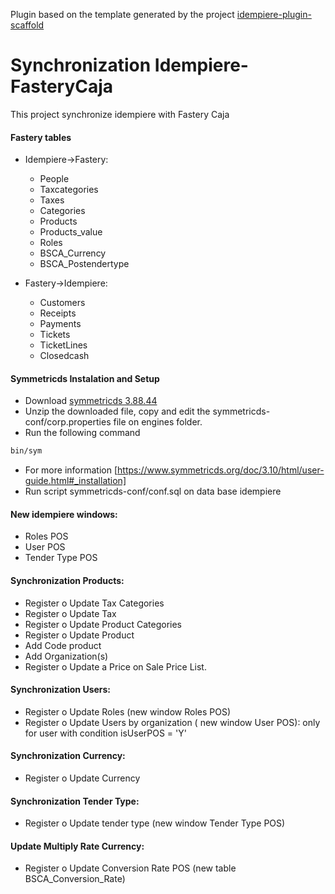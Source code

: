 Plugin based on the template generated by the project [idempiere-plugin-scaffold](https://github.com/ingeint/idempiere-plugin-scaffold)

# Synchronization Idempiere-FasteryCaja
This project synchronize idempiere with Fastery Caja

#### Fastery tables
  * Idempiere->Fastery:
    - People
    - Taxcategories
    - Taxes
    - Categories
    - Products
    - Products_value
    - Roles
    - BSCA_Currency
    - BSCA_Postendertype
  
  
  * Fastery->Idempiere:
    - Customers
    - Receipts
    - Payments
    - Tickets
    - TicketLines
    - Closedcash
 
#### Symmetricds Instalation and Setup

- Download [symmetricds 3.88.44](https://sourceforge.net/projects/symmetricds/files/symmetricds/symmetricds-3.8/symmetric-server-3.8.44.zip)
- Unzip the downloaded file, copy and edit the symmetricds-conf/corp.properties file on engines folder. 
- Run the following command 
```bash
bin/sym
```
- For more information [https://www.symmetricds.org/doc/3.10/html/user-guide.html#_installation]
- Run script symmetricds-conf/conf.sql on data base idempiere 
 
#### New idempiere windows:	
 - Roles POS
 - User POS
 - Tender Type POS
 

#### Synchronization  Products: 
   - Register o Update Tax Categories
   - Register o Update Tax
   - Register o Update Product Categories
   - Register o Update Product
   - Add Code product
   - Add Organization(s)
   - Register o Update a Price on Sale Price List. 
   
####  Synchronization  Users: 
- Register o Update Roles (new window Roles POS) 
- Register o Update Users by organization ( new window User POS): only for user with condition isUserPOS = 'Y' 

#### Synchronization Currency: 
- Register o Update Currency

#### Synchronization  Tender Type:
- Register o Update tender type (new window Tender Type POS) 

#### Update Multiply Rate Currency:
- Register o Update Conversion Rate POS (new table BSCA_Conversion_Rate) 
